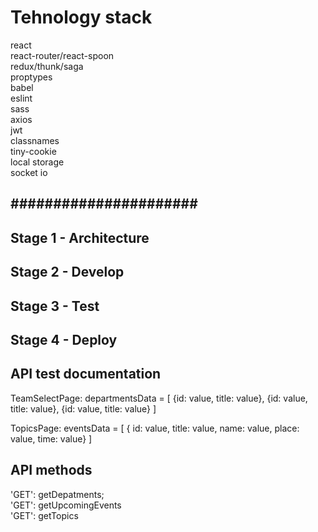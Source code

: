 <h1>Tehnology stack</h1>
react<br/>
react-router/react-spoon<br/>
redux/thunk/saga<br/>
proptypes<br/>
babel<br/>
eslint<br/>
sass<br/>
axios<br/> 
jwt<br/>
classnames<br/>
tiny-cookie<br/>
local storage<br/>
socket io<br/>
<h2>######################</h2>

<h2>Stage 1 - Architecture</h2>
<h2>Stage 2 - Develop</h2>
<h2>Stage 3 - Test</h2>
<h2>Stage 4 - Deploy</h2>

<h2>API test documentation</h2>
TeamSelectPage: departmentsData = 
[
{id: value, title: value},
{id: value, title: value},
{id: value, title: value}
]

TopicsPage: eventsData = [
{
id: value,
title: value,
name: value,
place: value,
time: value}
]


<h2>API methods</h2>
'GET': getDepatments; <br />
'GET': getUpcomingEvents <br />
'GET': getTopics <br />


